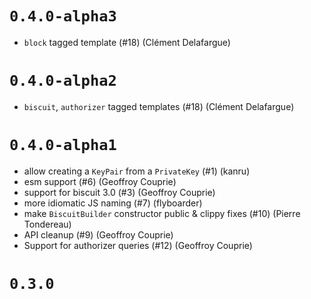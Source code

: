 # `0.4.0-alpha3`

- `block` tagged template (#18) (Clément Delafargue)

# `0.4.0-alpha2`

- `biscuit`, `authorizer` tagged templates (#18) (Clément Delafargue)

# `0.4.0-alpha1`

- allow creating a `KeyPair` from a `PrivateKey` (#1) (kanru)
- esm support (#6) (Geoffroy Couprie)
- support for biscuit 3.0 (#3) (Geoffroy Couprie)
- more idiomatic JS naming (#7) (flyboarder)
- make `BiscuitBuilder` constructor public & clippy fixes (#10) (Pierre Tondereau)
- API cleanup (#9) (Geoffroy Couprie)
- Support for authorizer queries (#12) (Geoffroy Couprie)

# `0.3.0`
